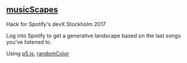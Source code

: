 
[musicScapes](https://musicscapes.herokuapp.com/)
-------------------------------------------------



Hack for Spotify's devX Stockholm 2017

Log into Spotify to get a generative landscape based on the last songs you've listened to.

Using [p5.js](https://p5js.org/), [randomColor](https://randomcolor.llllll.li/)
